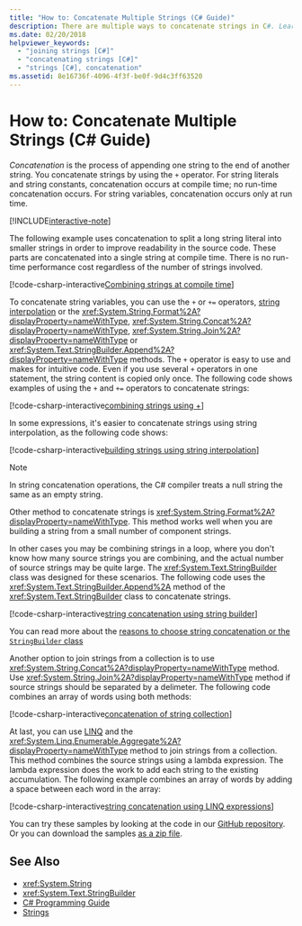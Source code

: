 ```yaml
---
title: "How to: Concatenate Multiple Strings (C# Guide)"
description: There are multiple ways to concatenate strings in C#. Learn the options and the reasons behind different choices.
ms.date: 02/20/2018
helpviewer_keywords: 
  - "joining strings [C#]"
  - "concatenating strings [C#]"
  - "strings [C#], concatenation"
ms.assetid: 8e16736f-4096-4f3f-be0f-9d4c3ff63520
---
```

# How to: Concatenate Multiple Strings (C# Guide)

*Concatenation* is the process of appending one string to the end of another string. You concatenate strings by using the `+` operator. For string literals and string constants, concatenation occurs at compile time; no run-time concatenation occurs. For string variables, concatenation occurs only at run time.

[!INCLUDE[interactive-note](~/includes/csharp-interactive-note.md)]

The following example uses concatenation to split a long string literal into smaller strings in order to improve readability in the source code. These parts are concatenated into a single string at compile time. There is no run-time performance cost regardless of the number of strings involved.  
  
 [!code-csharp-interactive[Combining strings at compile time](../../../samples/snippets/csharp/how-to/strings/Concatenate.cs#1)]  

To concatenate string variables, you can use the `+` or `+=` operators, [string interpolation](../language-reference/tokens/interpolated.md) or the <xref:System.String.Format%2A?displayProperty=nameWithType>, <xref:System.String.Concat%2A?displayProperty=nameWithType>, <xref:System.String.Join%2A?displayProperty=nameWithType> or <xref:System.Text.StringBuilder.Append%2A?displayProperty=nameWithType> methods. The `+` operator is easy to use and makes for intuitive code. Even if you use several `+` operators in one statement, the string content is copied only once. The following code shows examples of using the `+` and `+=` operators to concatenate strings:

[!code-csharp-interactive[combining strings using +](../../../samples/snippets/csharp/how-to/strings/Concatenate.cs#2)]  

In some expressions, it's easier to concatenate strings using string interpolation, as the following code shows:
  
[!code-csharp-interactive[building strings using string interpolation](../../../samples/snippets/csharp/how-to/strings/Concatenate.cs#3)]  
  
> [!NOTE]
> In string concatenation operations, the C# compiler treats a null string the same as an empty string.

Other method to concatenate strings is <xref:System.String.Format%2A?displayProperty=nameWithType>. This method works well when you are building a string from a small number of component strings.

In other cases you may be combining strings in a loop, where you don't know how many source strings you are combining, and the actual number of source strings may be quite large. The <xref:System.Text.StringBuilder> class was designed for these scenarios. The following code uses the <xref:System.Text.StringBuilder.Append%2A> method of the <xref:System.Text.StringBuilder> class to concatenate strings.  
  
[!code-csharp-interactive[string concatenation using string builder](../../../samples/snippets/csharp/how-to/strings/Concatenate.cs#4)]  

You can read more about the [reasons to choose string concatenation or the `StringBuilder` class](xref:System.Text.StringBuilder#StringAndSB)

Another option to join strings from a collection is to use <xref:System.String.Concat%2A?displayProperty=nameWithType> method. Use <xref:System.String.Join%2A?displayProperty=nameWithType> method if source strings should be separated by a delimeter. The following code combines an array of words using both methods:

[!code-csharp-interactive[concatenation of string collection](../../../samples/snippets/csharp/how-to/strings/Concatenate.cs#5)]

At last, you can use [LINQ](../programming-guide/concepts/linq/index.md)
and the <xref:System.Linq.Enumerable.Aggregate%2A?displayProperty=nameWithType> method to join strings from a collection. This method combines
the source strings using a lambda expression. The lambda expression does the
work to add each string to the existing accumulation. The following example
combines an array of words by adding a space between each word in the array:

[!code-csharp-interactive[string concatenation using LINQ expressions](../../../samples/snippets/csharp/how-to/strings/Concatenate.cs#6)]  

You can try these samples by looking at the code in our [GitHub repository](https://github.com/dotnet/samples/tree/master/snippets/csharp/how-to/strings). Or you can download the samples [as a zip file](https://github.com/dotnet/samples/raw/master/snippets/csharp/how-to/strings.zip).

## See Also

- <xref:System.String>  
- <xref:System.Text.StringBuilder>  
- [C# Programming Guide](../programming-guide/index.md)  
- [Strings](../programming-guide/strings/index.md)
